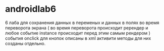 # androidlab6
6 лаба для сохранения данных в переменых и данных в полях во время переворота экрана ( во время переворота происходит ререндер и любое событие instance 
происходит перед этим самым рендером ) события onclick для кнопок описаны в xml активити методы для них созданы отдельно.
